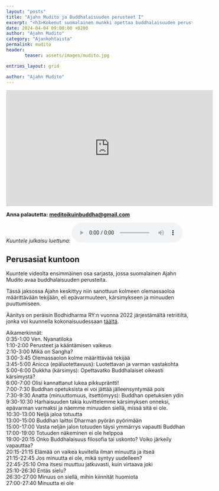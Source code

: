 ```yaml
---
layout: "posts"
title: "Ajahn Mudito ja Buddhalaisuuden perusteet I"
excerpt: "<h3>Kokenut suomalainen munkki opettaa buddhalaisuuden perusteita.</h3>"
date: 2024-04-04 09:00:00 +0200
author: "Ajahn Mudito"
category: "Ajankohtaista"
permalink: mudito
header: 
       teaser: assets/images/mudito.jpg

entries_layout: grid

author: "Ajahn Mudito"
---
```

<iframe width="560" height="315" src="https://www.youtube.com/embed/1QmJmHiNENo?si=agvdLTi6n8HA_UF8" title="YouTube video player" frameborder="0" allow="accelerometer; autoplay; clipboard-write; encrypted-media; gyroscope; picture-in-picture; web-share" referrerpolicy="strict-origin-when-cross-origin" allowfullscreen></iframe>

<b> Anna palautetta: meditoikuinbuddha@gmail.com</b>

<i>Kuuntele julkaisu luettuna</i>:
<audio controls>
  <source src="assets/audio/2024-04-04/2024-04-04-final.mp3" type="audio/mp3">
</audio>

<h2>Perusasiat kuntoon</h2>

Kuuntele videolta ensimmäinen osa sarjasta, jossa suomalainen Ajahn Mudito avaa buddhalaisuuden perusteita.

Tässä jaksossa Ajahn keskittyy niin sanottuun kolmeen olemassaoloa määrittävään tekijään, eli epävarmuuteen, kärsimykseen ja minuuden puuttumiseen.

Äänitys on peräisin Bodhidharma RY:n vuonna 2022 järjestämältä retriitiltä, jonka voi kuunnella kokonaisuudessaan <a href="https://www.bodhidharma.fi/?p=1815">täältä</a>.

Aikamerkinnät:<br>
0:35-1:00 Ven. Nyanatiloka<br>
1:10-2:00 Perusteet ja kääntämisen vaikeus<br>
2:10-3:00 Mikä on Sangha?<br>
3:00-3:45 Olemassaolon kolme määrittävää tekijää<br>
3:45-5:00 Anicca (epäluotettavuus): Luotettavan ja varman vastakohta<br>
5:00-6:00 Dukkha (kärsimys): Opettavatko Buddhalaiset oikeasti kärsimystä?<br>
6:00-7:00 Olisi kannattanut lukea pikkupräntti!<br>
7:00-7:30 Buddhan opetuksista ei voi jättää jälleensyntymää pois<br>
7:30-9:30 Anatta (minuuttomuus, itsettömyys): Buddhan opetuksien ydin<br>
9:30-10:30 Harhaisuuden takia kuvittelemme kärsimyksen onneksi, epävarman varmaksi ja näemme minuuden siellä, missä sitä ei ole.<br>
10:30-13:00 Neljä jaloa totuutta<br>
13:00-15:00 Buddhan laittoi Dharman pyörän pyörimään<br>
15:00-17:00 Vasta neljän jalon totuuden täysi ymmärrys vapautti Buddhan<br>
17:00-19:00 Totuuden näkeminen ei ole helppoa<br>
19:00-20:15 Onko Buddhalaisuus filosofia tai uskonto? Voiko järkeily vapauttaa?<br>
20:15-21:15 Elämää on vaikea kuvitella ilman minuutta ja itseä<br>
21:15-22:45 Jos minuutta ei ole, mikä syntyy uudelleen?<br>
22:45-25:10 Oma itsesi muuttuu jatkuvasti, kuin virtaava joki<br>
25:10-26:30 Entäs sielu?<br>
26:30-27:00 Minuus on siellä, mihin kiinnität huomiota<br>
27:00-27:40 Minuutta ei ole<br>

